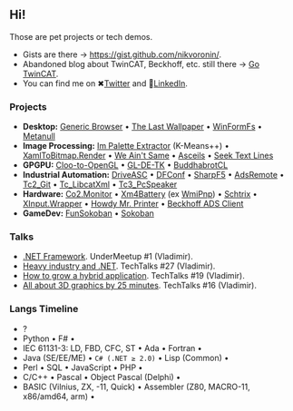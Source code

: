 ## Hi!

Those are pet projects or tech demos.

- Gists are there &rarr; https://gist.github.com/nikvoronin/.
- Abandoned blog about TwinCAT, Beckhoff, etc. still there &rarr; [Go TwinCAT](https://gotwincat.blogspot.com/).
- You can find me on ✖[Twitter](https://twitter.com/n1kvoronin) and 🔗[LinkedIn](https://www.linkedin.com/in/nikolai-voronin/). 

### Projects

- **Desktop:** [Generic Browser](https://github.com/nikvoronin/GenericBrowser) • [The Last Wallpaper](https://github.com/nikvoronin/LastWallpaper) • [WinFormFs](https://github.com/nikvoronin/WinFormFs) • [Metanull](https://github.com/nikvoronin/Metanull)
- **Image Processing:** [Im Palette Extractor](https://github.com/nikvoronin/k-means-plus-plus) (K-Means++) • [XamlToBitmap.Render](https://github.com/nikvoronin/XamlToBitmap.Render) • [We Ain't Same](https://github.com/nikvoronin/we-aint-same) • [Asceils](https://github.com/nikvoronin/Asceils) • [Seek Text Lines](https://github.com/nikvoronin/SeekTextLines)
- **GPGPU:** [Cloo-to-OpenGL](https://github.com/nikvoronin/ClooToOpenGL) • [GL-DE-TK](https://github.com/nikvoronin/GLDETK) • [BuddhabrotCL](https://github.com/nikvoronin/BuddhabrotCL)
- **Industrial Automation:** [DriveASC](https://github.com/nikvoronin/DriveAsc) • [DFConf](https://github.com/nikvoronin/DFConf) • [SharpF5](https://github.com/nikvoronin/SharpF5) • [AdsRemote](https://github.com/nikvoronin/AdsRemote) • [Tc2_Git](https://github.com/nikvoronin/Tc2_Git) • [Tc_LibcatXml](https://github.com/nikvoronin/Tc_LibcatXml) • [Tc3_PcSpeaker](https://github.com/nikvoronin/Tc3_PcSpeaker)
- **Hardware:** [Co2.Monitor](https://github.com/nikvoronin/Co2.Monitor) • [Xm4Battery](https://github.com/nikvoronin/Xm4Battery) (ex [WmiPnp](https://github.com/nikvoronin/WmiPnp)) • [Schtrix](https://github.com/nikvoronin/Schtrix) • [XInput.Wrapper](https://github.com/nikvoronin/XInput.Wrapper) • [Howdy Mr. Printer](https://github.com/nikvoronin/howdy-mr-printer) • [Beckhoff ADS Client](https://github.com/nikvoronin/adsclient)
- **GameDev:** [FunSokoban](https://github.com/nikvoronin/FunSokoban) • [Sokoban](https://github.com/nikvoronin/Sokoban)

### Talks

- [.NET Framework](https://github.com/nikvoronin/dotnet-framework-talks). UnderMeetup #1 (Vladimir).
- [Heavy industry and .NET](https://github.com/nikvoronin/heavy-industry-and-dotnet). TechTalks #27 (Vladimir).
- [How to grow a hybrid application](https://github.com/nikvoronin/howto-grow-hybrid-app). TechTalks #19 (Vladimir).
- [All about 3D graphics by 25 minutes](https://github.com/nikvoronin/all-about-3d-by-25minutes). TechTalks #16 (Vladimir).

### Langs Timeline

- ?
- Python • F# •
- IEC 61131-3: LD, FBD, CFC, ST • Ada • Fortran •
- Java (SE/EE/ME) • `C# (.NET ≥ 2.0)` • Lisp (Common) •
- Perl • SQL • JavaScript • PHP •
- C/С++ • Pascal • Object Pascal (Delphi) •
- BASIC (Vilnius, ZX, -11, Quick) • Assembler (Z80, MACRO-11, x86/amd64, arm) •
